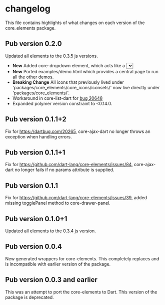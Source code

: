 # changelog

This file contains highlights of what changes on each version of the
core_elements package.

## Pub version 0.2.0

Updated all elements to the 0.3.5 js versions.

  * **New** Added core-dropdown element, which acts like a <select> tag.
  * **New** Ported examples/demo.html which provides a central page to run all
    the other demos.
  * **Breaking Change** All icons that previously lived under 
    'packages/core_elements/core_icons/iconsets/' now live directly under
    'packages/core_elements/'.
  * Workaround in core-list-dart for [bug
20648](https://code.google.com/p/dart/issues/detail?id=20648)
  * Expanded polymer version constraint to <0.14.0.

## Pub version 0.1.1+2

Fix for https://dartbug.com/20265, core-ajax-dart no longer throws an exception
when handling errors.

## Pub version 0.1.1+1

Fix for https://github.com/dart-lang/core-elements/issues/84, core-ajax-dart no
longer fails if no params attribute is supplied.

## Pub version 0.1.1

Fix for https://github.com/dart-lang/core-elements/issues/39, added missing
togglePanel method to core-drawer-panel.

## Pub version 0.1.0+1

Updated all elements to the 0.3.4 js version.

## Pub version 0.0.4

New generated wrappers for core-elements. This completely replaces and is
incompatible with earlier version of the package.

## Pub version 0.0.3 and earlier

This was an attempt to port the core-elements to Dart. This version of the
package is deprecated.
